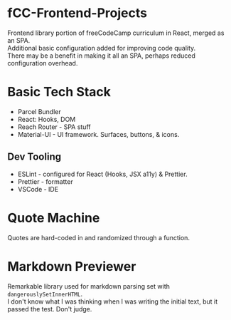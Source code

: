 # fCC-Frontend-Projects

Frontend library portion of freeCodeCamp curriculum in React, merged as an SPA.  
 Additional basic configuration added for improving code quality.  
 There may be a benefit in making it all an SPA, perhaps reduced configuration overhead.

# Basic Tech Stack

- Parcel Bundler
- React: Hooks, DOM
- Reach Router - SPA stuff
- Material-UI - UI framework. Surfaces, buttons, & icons.

## Dev Tooling

- ESLint - configured for React (Hooks, JSX a11y) & Prettier.
- Prettier - formatter
- VSCode - IDE

# Quote Machine

Quotes are hard-coded in and randomized through a function.

# Markdown Previewer

Remarkable library used for markdown parsing set with `dangerouslySetInnerHTML`.  
I don't know what I was thinking when I was writing the initial text, but it passed the test. Don't judge.
